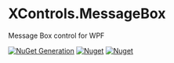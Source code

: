 # XControls.MessageBox

Message Box control for WPF

[![NuGet Generation](https://github.com/sajeshsf/XControls/actions/workflows/MessageBox.yml/badge.svg)](https://github.com/sajeshsf/XControls/actions/workflows/MessageBox.yml)
[![Nuget](https://img.shields.io/nuget/v/Xcontrols.MessageBox?label=Version)](https://nuget.org/packages/XControls.MessageBox)
[![Nuget](https://img.shields.io/nuget/dt/Xcontrols.MessageBox?label=Downloads)](https://nuget.org/packages/XControls.MessageBox)
